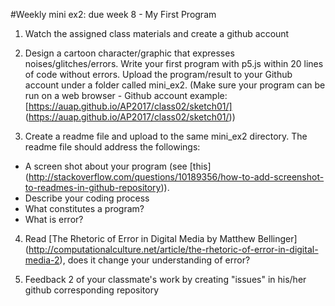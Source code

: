#Weekly mini ex2: due week 8 - My First Program

1) Watch the assigned class materials and create a github account

2) Design a cartoon character/graphic that expresses noises/glitches/errors. Write your first program with p5.js within 20 lines of code without errors. Upload the program/result to your Github account under a folder called mini_ex2. (Make sure your program can be run on a web browser - Github account example: [https://auap.github.io/AP2017/class02/sketch01/] (https://auap.github.io/AP2017/class02/sketch01/))

3) Create a readme file and upload to the same mini_ex2 directory. The readme file should address the followings:
  
  - A screen shot about your program (see [this] (http://stackoverflow.com/questions/10189356/how-to-add-screenshot-to-readmes-in-github-repository)).
  - Describe your coding process 
  - What constitutes a program?
  - What is error?
  
4) Read [The Rhetoric of Error in Digital Media by Matthew Bellinger] (http://computationalculture.net/article/the-rhetoric-of-error-in-digital-media-2), does it change your understanding of error? 

5) Feedback 2 of your classmate's work by creating "issues" in his/her github corresponding repository 
